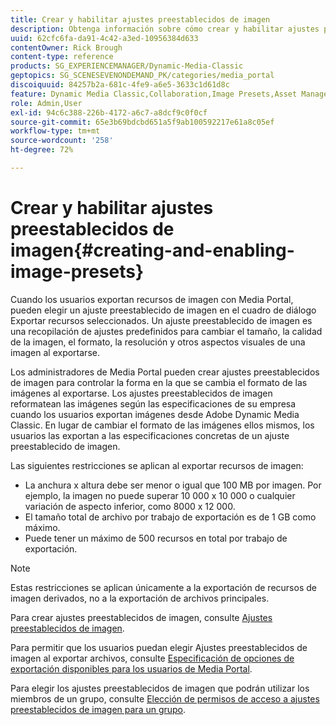 ```yaml
---
title: Crear y habilitar ajustes preestablecidos de imagen
description: Obtenga información sobre cómo crear y habilitar ajustes preestablecidos de imagen en Adobe Dynamic Media Classic.
uuid: 62cfc6fa-da91-4c42-a3ed-10956384d633
contentOwner: Rick Brough
content-type: reference
products: SG_EXPERIENCEMANAGER/Dynamic-Media-Classic
geptopics: SG_SCENESEVENONDEMAND_PK/categories/media_portal
discoiquuid: 84257b2a-681c-4fe9-a6e5-3633c1d61d8c
feature: Dynamic Media Classic,Collaboration,Image Presets,Asset Management
role: Admin,User
exl-id: 94c6c388-226b-4172-a6c7-a8dcf9c0f0cf
source-git-commit: 65e3b69bdcbd651a5f9ab100592217e61a8c05ef
workflow-type: tm+mt
source-wordcount: '258'
ht-degree: 72%

---
```


# Crear y habilitar ajustes preestablecidos de imagen{#creating-and-enabling-image-presets}

Cuando los usuarios exportan recursos de imagen con Media Portal, pueden elegir un ajuste preestablecido de imagen en el cuadro de diálogo Exportar recursos seleccionados. Un ajuste preestablecido de imagen es una recopilación de ajustes predefinidos para cambiar el tamaño, la calidad de la imagen, el formato, la resolución y otros aspectos visuales de una imagen al exportarse.

Los administradores de Media Portal pueden crear ajustes preestablecidos de imagen para controlar la forma en la que se cambia el formato de las imágenes al exportarse. Los ajustes preestablecidos de imagen reformatean las imágenes según las especificaciones de su empresa cuando los usuarios exportan imágenes desde Adobe Dynamic Media Classic. En lugar de cambiar el formato de las imágenes ellos mismos, los usuarios las exportan a las especificaciones concretas de un ajuste preestablecido de imagen.

Las siguientes restricciones se aplican al exportar recursos de imagen:

* La anchura x altura debe ser menor o igual que 100 MB por imagen. Por ejemplo, la imagen no puede superar 10 000 x 10 000 o cualquier variación de aspecto inferior, como 8000 x 12 000.
* El tamaño total de archivo por trabajo de exportación es de 1 GB como máximo.
* Puede tener un máximo de 500 recursos en total por trabajo de exportación.

>[!NOTE]
>
>Estas restricciones se aplican únicamente a la exportación de recursos de imagen derivados, no a la exportación de archivos principales.

Para crear ajustes preestablecidos de imagen, consulte [Ajustes preestablecidos de imagen](application-setup.md#image_presets).

Para permitir que los usuarios puedan elegir Ajustes preestablecidos de imagen al exportar archivos, consulte [Especificación de opciones de exportación disponibles para los usuarios de Media Portal](specifying-export-options-available-media.md#specifying_export_options_available_to_media_portal_users).

Para elegir los ajustes preestablecidos de imagen que podrán utilizar los miembros de un grupo, consulte [Elección de permisos de acceso a ajustes preestablecidos de imagen para un grupo](creating-media-portal-groups.md#choosing_image_preset_access_permissions_for_a_group).
